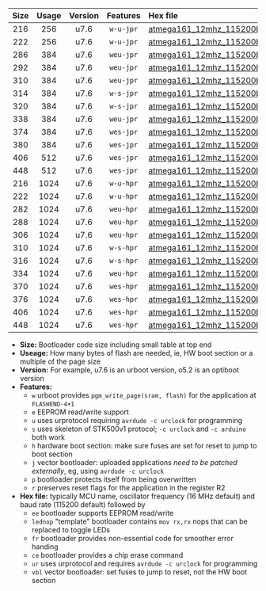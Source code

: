 |Size|Usage|Version|Features|Hex file|
|:-:|:-:|:-:|:-:|:--|
|216|256|u7.6|`w-u-jpr`|[atmega161_12mhz_115200bps_ur_vbl.hex](https://raw.githubusercontent.com/stefanrueger/urboot/main//atmega161_12mhz_115200bps_ur_vbl.hex)|
|222|256|u7.6|`w-u-jpr`|[atmega161_12mhz_115200bps_lednop_ur_vbl.hex](https://raw.githubusercontent.com/stefanrueger/urboot/main//atmega161_12mhz_115200bps_lednop_ur_vbl.hex)|
|286|384|u7.6|`weu-jpr`|[atmega161_12mhz_115200bps_ee_ur_vbl.hex](https://raw.githubusercontent.com/stefanrueger/urboot/main//atmega161_12mhz_115200bps_ee_ur_vbl.hex)|
|292|384|u7.6|`weu-jpr`|[atmega161_12mhz_115200bps_ee_lednop_ur_vbl.hex](https://raw.githubusercontent.com/stefanrueger/urboot/main//atmega161_12mhz_115200bps_ee_lednop_ur_vbl.hex)|
|310|384|u7.6|`weu-jpr`|[atmega161_12mhz_115200bps_ee_lednop_fr_ur_vbl.hex](https://raw.githubusercontent.com/stefanrueger/urboot/main//atmega161_12mhz_115200bps_ee_lednop_fr_ur_vbl.hex)|
|314|384|u7.6|`w-s-jpr`|[atmega161_12mhz_115200bps_vbl.hex](https://raw.githubusercontent.com/stefanrueger/urboot/main//atmega161_12mhz_115200bps_vbl.hex)|
|320|384|u7.6|`w-s-jpr`|[atmega161_12mhz_115200bps_lednop_vbl.hex](https://raw.githubusercontent.com/stefanrueger/urboot/main//atmega161_12mhz_115200bps_lednop_vbl.hex)|
|338|384|u7.6|`weu-jpr`|[atmega161_12mhz_115200bps_ee_lednop_fr_ce_ur_vbl.hex](https://raw.githubusercontent.com/stefanrueger/urboot/main//atmega161_12mhz_115200bps_ee_lednop_fr_ce_ur_vbl.hex)|
|374|384|u7.6|`wes-jpr`|[atmega161_12mhz_115200bps_ee_vbl.hex](https://raw.githubusercontent.com/stefanrueger/urboot/main//atmega161_12mhz_115200bps_ee_vbl.hex)|
|380|384|u7.6|`wes-jpr`|[atmega161_12mhz_115200bps_ee_lednop_vbl.hex](https://raw.githubusercontent.com/stefanrueger/urboot/main//atmega161_12mhz_115200bps_ee_lednop_vbl.hex)|
|406|512|u7.6|`wes-jpr`|[atmega161_12mhz_115200bps_ee_lednop_fr_vbl.hex](https://raw.githubusercontent.com/stefanrueger/urboot/main//atmega161_12mhz_115200bps_ee_lednop_fr_vbl.hex)|
|448|512|u7.6|`wes-jpr`|[atmega161_12mhz_115200bps_ee_lednop_fr_ce_vbl.hex](https://raw.githubusercontent.com/stefanrueger/urboot/main//atmega161_12mhz_115200bps_ee_lednop_fr_ce_vbl.hex)|
|216|1024|u7.6|`w-u-hpr`|[atmega161_12mhz_115200bps_ur.hex](https://raw.githubusercontent.com/stefanrueger/urboot/main//atmega161_12mhz_115200bps_ur.hex)|
|222|1024|u7.6|`w-u-hpr`|[atmega161_12mhz_115200bps_lednop_ur.hex](https://raw.githubusercontent.com/stefanrueger/urboot/main//atmega161_12mhz_115200bps_lednop_ur.hex)|
|282|1024|u7.6|`weu-hpr`|[atmega161_12mhz_115200bps_ee_ur.hex](https://raw.githubusercontent.com/stefanrueger/urboot/main//atmega161_12mhz_115200bps_ee_ur.hex)|
|288|1024|u7.6|`weu-hpr`|[atmega161_12mhz_115200bps_ee_lednop_ur.hex](https://raw.githubusercontent.com/stefanrueger/urboot/main//atmega161_12mhz_115200bps_ee_lednop_ur.hex)|
|306|1024|u7.6|`weu-hpr`|[atmega161_12mhz_115200bps_ee_lednop_fr_ur.hex](https://raw.githubusercontent.com/stefanrueger/urboot/main//atmega161_12mhz_115200bps_ee_lednop_fr_ur.hex)|
|310|1024|u7.6|`w-s-hpr`|[atmega161_12mhz_115200bps.hex](https://raw.githubusercontent.com/stefanrueger/urboot/main//atmega161_12mhz_115200bps.hex)|
|316|1024|u7.6|`w-s-hpr`|[atmega161_12mhz_115200bps_lednop.hex](https://raw.githubusercontent.com/stefanrueger/urboot/main//atmega161_12mhz_115200bps_lednop.hex)|
|334|1024|u7.6|`weu-hpr`|[atmega161_12mhz_115200bps_ee_lednop_fr_ce_ur.hex](https://raw.githubusercontent.com/stefanrueger/urboot/main//atmega161_12mhz_115200bps_ee_lednop_fr_ce_ur.hex)|
|370|1024|u7.6|`wes-hpr`|[atmega161_12mhz_115200bps_ee.hex](https://raw.githubusercontent.com/stefanrueger/urboot/main//atmega161_12mhz_115200bps_ee.hex)|
|376|1024|u7.6|`wes-hpr`|[atmega161_12mhz_115200bps_ee_lednop.hex](https://raw.githubusercontent.com/stefanrueger/urboot/main//atmega161_12mhz_115200bps_ee_lednop.hex)|
|406|1024|u7.6|`wes-hpr`|[atmega161_12mhz_115200bps_ee_lednop_fr.hex](https://raw.githubusercontent.com/stefanrueger/urboot/main//atmega161_12mhz_115200bps_ee_lednop_fr.hex)|
|448|1024|u7.6|`wes-hpr`|[atmega161_12mhz_115200bps_ee_lednop_fr_ce.hex](https://raw.githubusercontent.com/stefanrueger/urboot/main//atmega161_12mhz_115200bps_ee_lednop_fr_ce.hex)|

- **Size:** Bootloader code size including small table at top end
- **Useage:** How many bytes of flash are needed, ie, HW boot section or a multiple of the page size
- **Version:** For example, u7.6 is an urboot version, o5.2 is an optiboot version
- **Features:**
  + `w` urboot provides `pgm_write_page(sram, flash)` for the application at `FLASHEND-4+1`
  + `e` EEPROM read/write support
  + `u` uses urprotocol requiring `avrdude -c urclock` for programming
  + `s` uses skeleton of STK500v1 protocol; `-c urclock` and `-c arduino` both work
  + `h` hardware boot section: make sure fuses are set for reset to jump to boot section
  + `j` vector bootloader: uploaded applications *need to be patched externally*, eg, using `avrdude -c urclock`
  + `p` bootloader protects itself from being overwritten
  + `r` preserves reset flags for the application in the register R2
- **Hex file:** typically MCU name, oscillator frequency (16 MHz default) and baud rate (115200 default) followed by
  + `ee` bootloader supports EEPROM read/write
  + `lednop` "template" bootloader contains `mov rx,rx` nops that can be replaced to toggle LEDs
  + `fr` bootloader provides non-essential code for smoother error handing
  + `ce` bootloader provides a chip erase command
  + `ur` uses urprotocol and requires `avrdude -c urclock` for programming
  + `vbl` vector bootloader: set fuses to jump to reset, not the HW boot section
